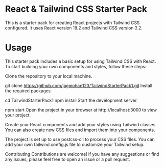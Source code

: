 # React & Tailwind CSS Starter Pack
This is a starter pack for creating React projects with Tailwind CSS configured. It uses React version 18.2 and Tailwind CSS version 3.2.

# Usage
This starter pack includes a basic setup for using Tailwind CSS with React. To start building your own components and styles, follow these steps:

Clone the repository to your local machine.

git clone https://github.com/jagmohan123/TailwindStarterPack1.git
Install the required packages.

cd TailwindStarterPack1
npm install
Start the development server.

npm start
Open the project in your browser at http://localhost:3000 to view your project.

Create your React components and add your styles using Tailwind classes. You can also create new CSS files and import them into your components.

The project is set up to use postcss-cli to process your CSS files. You can add your own tailwind.config.js file to customize your Tailwind setup.

Contributing
Contributions are welcome! If you have any suggestions or find any issues, please feel free to open an issue or a pull request.
